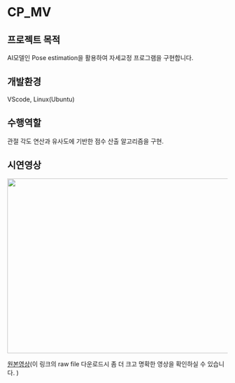 # CP_MV
## 프로젝트 목적
AI모델인 Pose estimation을 활용하여 자세교정 프로그램을 구현합니다.<br/> 
## 개발환경
VScode, Linux(Ubuntu)
## 수행역할
관절 각도 연산과 유사도에 기반한 점수 산출 알고리즘을 구현.
## 시연영상
<img src="https://github.com/BrotherHwan/CP_MV/blob/main/image_video/cp_mv.gif" width=700 height=400>

[원본영상]()(이 링크의 raw file 다운로드시 좀 더 크고 명확한 영상을 확인하실 수 있습니다. ) 
